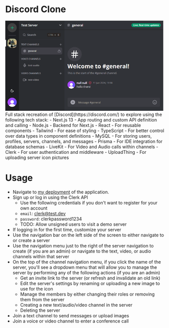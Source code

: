 # Discord Clone
<img src="https://raw.githubusercontent.com/jtiemens34/discord-clone/working/readme_images/screenshot.png" alt="Screenshot of a text channel" width="500" />
Full stack recreation of [Discord](https://discord.com/) to explore using the following tech stack:
- Next.js 13
  - App routing and custom API definition and calling
- Node.js
  - Backend for Next.js
- React
  - For reusable components
- Tailwind
  - For ease of styling
- TypeScript
  - For better control over data types in component definitions
- MySQL
  - For storing users, profiles, servers, channels, and messages
- Prisma
  - For IDE integration for database schemas
- LiveKit
  - For Video and Audio calls within channels
- Clerk
  - For user authentication and middleware
- UploadThing
  - For uploading server icon pictures

# Usage
- Navigate to [my deployment](https://ele-discord-clone.up.railway.app/) of the application.
- Sign up or log in using the Clerk API
  - Use the following credentials if you don't want to register for your own account
  - `email`: clerk@test.dev
  - `password`: clerkpassword1234
  - TODO: Allow unsigned users to visit a demo server
- If logging in for the first time, customize your server
- Use the navigation bar on the left side of the screen to either navigate to or create a server
- Use the navigation menu just to the right of the server navigation to create (if you are an admin) or navigate to the text, video, or audio channels within that server
- On the top of the channel navigation menu, if you click the name of the server, you'll see a dropdown menu that will allow you to manage the server by performing any of the following actions (if you are an admin)
  - Get an invite link to the server (or refresh and invalidate an old link)
  - Edit the server's settings by renaming or uploading a new image to use for the icon
  - Manage the members by either changing their roles or removing them from the server
  - Creating a new text/audio/video channel in the server
  - Deleting the server
- Join a text channel to send messages or upload images
- Join a voice or video channel to enter a conference call